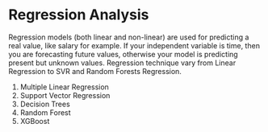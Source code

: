 # Regression Analysis

Regression models (both linear and non-linear) are used for predicting a real value, like salary for example. If your independent variable is time, then you are forecasting future values, otherwise your model is predicting present but unknown values. Regression technique vary from Linear Regression to SVR and Random Forests Regression.

1. Multiple Linear Regression
2. Support Vector Regression
3. Decision Trees
4. Random Forest
5. XGBoost

